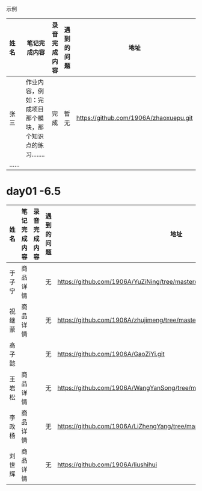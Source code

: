 示例



| 姓名   | 笔记完成内容                                                 | 录音完成内容 | 遇到的问题                                         | 地址                                                 |
| :----- | ------------------------------------------------------------ | ------------ | -------------------------------------------------- | ---------------------------------------------------- |
| 张三 | 作业内容，例如：完成项目那个模块，那个知识点的练习........ |      完成   |  暂无   | https://github.com/1906A/zhaoxuepu.git |
| …… |   |    |                                       |       |



#    day01 -6.5

| 姓名   | 笔记完成内容 | 录音完成内容 | 遇到的问题 | 地址 |
| ------ | ------------ | ------------ | ---------- | ---- |
| 于子宁 |商品详情       |              |      无    |https://github.com/1906A/YuZiNing/tree/master/%E4%BD%9C%E4%B8%9A      |
| 祝继蒙 |  商品详情     |              |无          |https://github.com/1906A/zhujimeng/tree/master/%E4%BD%9C%E4%B8%9A      |
| 高子懿 |              |              |无          |https://github.com/1906A/GaoZiYi.git      |
| 王岩松 |商品详情       |              |无          |https://github.com/1906A/WangYanSong/tree/master/%E4%BD%9C%E4%B8%9A      |
| 李政杨 | 商品详情      |              |无          |https://github.com/1906A/LiZhengYang/tree/master          |
| 刘世辉 | 商品详情      |              |无          |  https://github.com/1906A/liushihui  |


